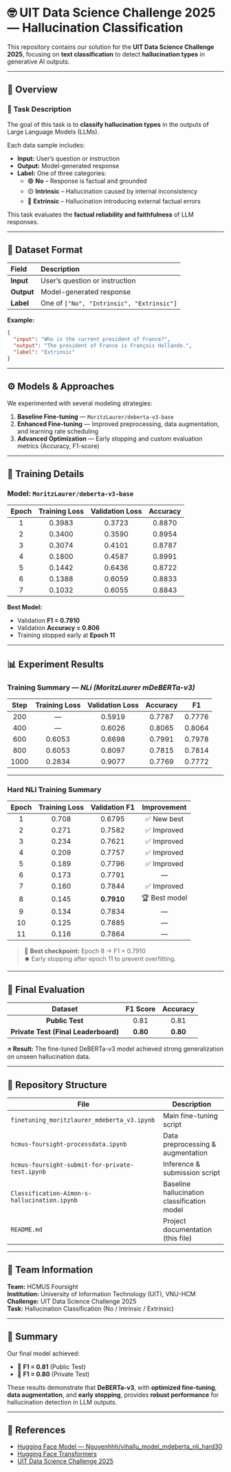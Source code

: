 # 🤓 UIT Data Science Challenge 2025 — Hallucination Classification

This repository contains our solution for the **UIT Data Science Challenge 2025**, focusing on **text classification** to detect **hallucination types** in generative AI outputs.

---

## 📘 Overview

### 🧩 Task Description
The goal of this task is to **classify hallucination types** in the outputs of Large Language Models (LLMs).  

Each data sample includes:
- **Input:** User’s question or instruction  
- **Output:** Model-generated response  
- **Label:** One of three categories:
  - 🟢 **No** – Response is factual and grounded  
  - 🟡 **Intrinsic** – Hallucination caused by internal inconsistency  
  - 🔴 **Extrinsic** – Hallucination introducing external factual errors  

This task evaluates the **factual reliability and faithfulness** of LLM responses.

---

## 🧩 Dataset Format

| Field | Description |
|:------|:-------------|
| **Input** | User’s question or instruction |
| **Output** | Model-generated response |
| **Label** | One of `["No", "Intrinsic", "Extrinsic"]` |

**Example:**
```json
{
  "input": "Who is the current president of France?",
  "output": "The president of France is François Hollande.",
  "label": "Extrinsic"
}
```

---

## ⚙️ Models & Approaches

We experimented with several modeling strategies:

1. **Baseline Fine-tuning** — `MoritzLaurer/deberta-v3-base`  
2. **Enhanced Fine-tuning** — Improved preprocessing, data augmentation, and learning rate scheduling  
3. **Advanced Optimization** — Early stopping and custom evaluation metrics (Accuracy, F1-score)

---

## 🧠 Training Details

### Model: `MoritzLaurer/deberta-v3-base`

| Epoch | Training Loss | Validation Loss | Accuracy |
|:------:|:--------------:|:----------------:|:---------:|
| 1 | 0.3983 | 0.3723 | 0.8870 |
| 2 | 0.3400 | 0.3590 | 0.8954 |
| 3 | 0.3074 | 0.4101 | 0.8787 |
| 4 | 0.1800 | 0.4587 | 0.8991 |
| 5 | 0.1442 | 0.6436 | 0.8722 |
| 6 | 0.1388 | 0.6059 | 0.8833 |
| 7 | 0.1032 | 0.6055 | 0.8843 |

**Best Model:**
- Validation **F1 = 0.7910**
- Validation **Accuracy = 0.806**
- Training stopped early at **Epoch 11**

---

## 📊 Experiment Results

### Training Summary — *NLi (MoritzLaurer mDeBERTa-v3)*

| Step | Training Loss | Validation Loss | Accuracy | F1 |
|:----:|:--------------:|:----------------:|:---------:|:--:|
| 200 | — | 0.5919 | 0.7787 | 0.7776 |
| 400 | — | 0.6026 | 0.8065 | 0.8064 |
| 600 | 0.6053 | 0.6698 | 0.7991 | 0.7978 |
| 800 | 0.6053 | 0.8097 | 0.7815 | 0.7814 |
| 1000 | 0.2834 | 0.9077 | 0.7769 | 0.7772 |

---

### Hard NLI Training Summary

| Epoch | Training Loss | Validation F1 | Improvement |
|:------:|:--------------:|:--------------:|:-------------:|
| 1 | 0.708 | 0.6795 | ✅ New best |
| 2 | 0.271 | 0.7582 | ✅ Improved |
| 3 | 0.234 | 0.7621 | ✅ Improved |
| 4 | 0.209 | 0.7757 | ✅ Improved |
| 5 | 0.189 | 0.7796 | ✅ Improved |
| 6 | 0.173 | 0.7791 | — |
| 7 | 0.160 | 0.7844 | ✅ Improved |
| 8 | 0.145 | **0.7910** | 🏆 Best model |
| 9 | 0.134 | 0.7834 | — |
| 10 | 0.125 | 0.7885 | — |
| 11 | 0.116 | 0.7864 | — |

> 🧩 **Best checkpoint:** Epoch 8 → F1 = 0.7910  
> ⏹️ Early stopping after epoch 11 to prevent overfitting.

---

## 🚀 Final Evaluation

| Dataset | F1 Score | Accuracy |
|:---------:|:----------:|:-----------:|
| **Public Test** | 0.81 | 0.81 |
| **Private Test (Final Leaderboard)** | **0.80** | **0.80** |

🛪️ **Result:** The fine-tuned DeBERTa-v3 model achieved strong generalization on unseen hallucination data.

---

## 📂 Repository Structure

| File | Description |
|------|--------------|
| `finetuning_moritzlaurer_mdeberta_v3.ipynb` | Main fine-tuning script |
| `hcmus-foursight-processdata.ipynb` | Data preprocessing & augmentation |
| `hcmus-foursight-submit-for-private-test.ipynb` | Inference & submission script |
| `Classification-Aimon-s-hallucination.ipynb` | Baseline hallucination classification model |
| `README.md` | Project documentation (this file) |

---

## 👥 Team Information

**Team:** HCMUS Foursight  
**Institution:** University of Information Technology (UIT), VNU-HCM  
**Challenge:** UIT Data Science Challenge 2025  
**Task:** Hallucination Classification (No / Intrinsic / Extrinsic)

---

## 🏁 Summary

Our final model achieved:
- 🥇 **F1 = 0.81** (Public Test)
- 🥈 **F1 = 0.80** (Private Test)

These results demonstrate that **DeBERTa-v3**, with **optimized fine-tuning**, **data augmentation**, and **early stopping**, provides **robust performance** for hallucination detection in LLM outputs.

---

## 🔗 References

- [Hugging Face Model — Nguyenhhh/vihallu_model_mdeberta_nli_hard30](https://huggingface.co/Nguyenhhh/vihallu_model_mdeberta_nli_hard30)  
- [Hugging Face Transformers](https://huggingface.co/transformers/)  
- [UIT Data Science Challenge 2025](https://github.com/nguyeudinhhaduong/UIT-Data-Science-Challenge-2025)

